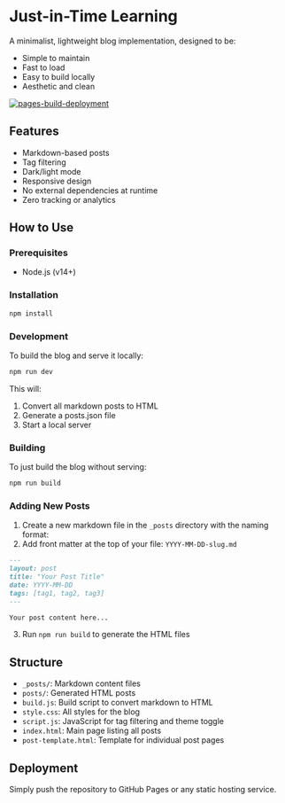 # Just-in-Time Learning

A minimalist, lightweight blog implementation, designed to be:

- Simple to maintain
- Fast to load
- Easy to build locally
- Aesthetic and clean

[![pages-build-deployment](https://github.com/ai-mindset/ai-mindset.github.io/actions/workflows/pages/pages-build-deployment/badge.svg)](https://github.com/ai-mindset/ai-mindset.github.io/actions/workflows/pages/pages-build-deployment)

## Features

- Markdown-based posts
- Tag filtering
- Dark/light mode
- Responsive design
- No external dependencies at runtime
- Zero tracking or analytics

## How to Use

### Prerequisites

- Node.js (v14+)

### Installation

```bash
npm install
```

### Development

To build the blog and serve it locally:

```bash
npm run dev
```

This will:

1. Convert all markdown posts to HTML
2. Generate a posts.json file
3. Start a local server

### Building

To just build the blog without serving:

```bash
npm run build
```

### Adding New Posts

1. Create a new markdown file in the `_posts` directory with the naming format:
2. Add front matter at the top of your file:
   `YYYY-MM-DD-slug.md`

```markdown
---
layout: post
title: "Your Post Title"
date: YYYY-MM-DD
tags: [tag1, tag2, tag3]
---

Your post content here...
```

3. Run `npm run build` to generate the HTML files

## Structure

- `_posts/`: Markdown content files
- `posts/`: Generated HTML posts
- `build.js`: Build script to convert markdown to HTML
- `style.css`: All styles for the blog
- `script.js`: JavaScript for tag filtering and theme toggle
- `index.html`: Main page listing all posts
- `post-template.html`: Template for individual post pages

## Deployment

Simply push the repository to GitHub Pages or any static hosting service.
